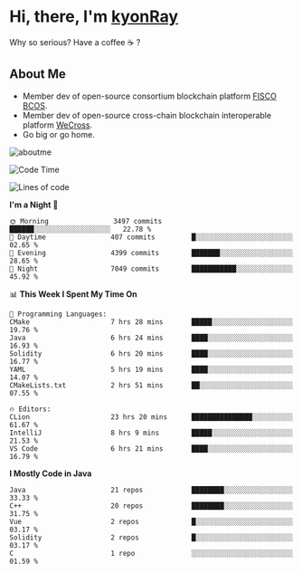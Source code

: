 # Hi, there, I'm [kyonRay](https://kyonRay.github.io)

Why so serious? Have a coffee ☕️ ?

## About Me

- Member dev of open-source consortium blockchain platform [FISCO BCOS](https://github.com/FISCO-BCOS).
- Member dev of open-source cross-chain blockchain interoperable platform [WeCross](https://github.com/WeBankBlockchain/WeCross).
- Go big or go home.

![aboutme](https://github-readme-stats.vercel.app/api?username=kyonRay&count_private=true&show_icons=true)

<!-- ![top-langs](https://github-readme-stats.vercel.app/api/top-langs/?username=kyonRay&layout=compact&hide=shell,html) -->

<!--START_SECTION:waka-->
![Code Time](http://img.shields.io/badge/Code%20Time-136%20hrs%2052%20mins-blue)

![Lines of code](https://img.shields.io/badge/From%20Hello%20World%20I%27ve%20Written-12.6%20million%20lines%20of%20code-blue)

**I'm a Night 🦉** 

```text
🌞 Morning                3497 commits        ██████░░░░░░░░░░░░░░░░░░░   22.78 % 
🌆 Daytime                407 commits         █░░░░░░░░░░░░░░░░░░░░░░░░   02.65 % 
🌃 Evening                4399 commits        ███████░░░░░░░░░░░░░░░░░░   28.65 % 
🌙 Night                  7049 commits        ███████████░░░░░░░░░░░░░░   45.92 % 
```


📊 **This Week I Spent My Time On** 

```text
💬 Programming Languages: 
CMake                    7 hrs 28 mins       █████░░░░░░░░░░░░░░░░░░░░   19.76 % 
Java                     6 hrs 24 mins       ████░░░░░░░░░░░░░░░░░░░░░   16.93 % 
Solidity                 6 hrs 20 mins       ████░░░░░░░░░░░░░░░░░░░░░   16.77 % 
YAML                     5 hrs 19 mins       ████░░░░░░░░░░░░░░░░░░░░░   14.07 % 
CMakeLists.txt           2 hrs 51 mins       ██░░░░░░░░░░░░░░░░░░░░░░░   07.55 % 

🔥 Editors: 
CLion                    23 hrs 20 mins      ███████████████░░░░░░░░░░   61.67 % 
IntelliJ                 8 hrs 9 mins        █████░░░░░░░░░░░░░░░░░░░░   21.53 % 
VS Code                  6 hrs 21 mins       ████░░░░░░░░░░░░░░░░░░░░░   16.79 % 
```

**I Mostly Code in Java** 

```text
Java                     21 repos            ████████░░░░░░░░░░░░░░░░░   33.33 % 
C++                      20 repos            ████████░░░░░░░░░░░░░░░░░   31.75 % 
Vue                      2 repos             █░░░░░░░░░░░░░░░░░░░░░░░░   03.17 % 
Solidity                 2 repos             █░░░░░░░░░░░░░░░░░░░░░░░░   03.17 % 
C                        1 repo              ░░░░░░░░░░░░░░░░░░░░░░░░░   01.59 % 
```




<!--END_SECTION:waka-->
